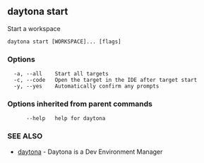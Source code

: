 ## daytona start

Start a workspace

```
daytona start [WORKSPACE]... [flags]
```

### Options

```
  -a, --all    Start all targets
  -c, --code   Open the target in the IDE after target start
  -y, --yes    Automatically confirm any prompts
```

### Options inherited from parent commands

```
      --help   help for daytona
```

### SEE ALSO

* [daytona](daytona.md)	 - Daytona is a Dev Environment Manager

